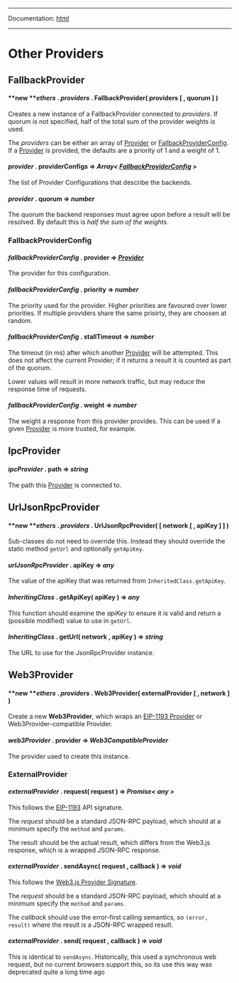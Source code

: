 -----

Documentation: [html](https://docs-beta.ethers.io/)

-----

Other Providers
===============

FallbackProvider
----------------

#### **new ***ethers* . *providers* . **FallbackProvider**( providers [ , quorum ] )

Creates a new instance of a FallbackProvider connected to *providers*. If quorum is not specified, half of the total sum of the provider weights is used.

The *providers* can be either an array of [Provider](/v5/api/providers/provider/) or [FallbackProviderConfig](/v5/api/providers/other/#FallbackProviderConfig). If a [Provider](/v5/api/providers/provider/) is provided, the defaults are a priority of 1 and a weight of 1.


#### *provider* . **providerConfigs** => *Array< [FallbackProviderConfig](/v5/api/providers/other/#FallbackProviderConfig) >*

The list of Provider Configurations that describe the backends.


#### *provider* . **quorum** => *number*

The quorum the backend responses must agree upon before a result will be resolved. By default this is *half the sum of the weights*.


### FallbackProviderConfig

#### *fallbackProviderConfig* . **provider** => *[Provider](/v5/api/providers/provider/)*

The provider for this configuration.


#### *fallbackProviderConfig* . **priority** => *number*

The priority used for the provider. Higher priorities are favoured over lower priorities. If multiple providers share the same prioirty, they are choosen at random.


#### *fallbackProviderConfig* . **stallTimeout** => *number*

The timeout (in ms) after which another [Provider](/v5/api/providers/provider/) will be attempted. This does not affect the current Provider; if it returns a result it is counted as part of the quorum.

Lower values will result in more network traffic, but may reduce the response time of requests.


#### *fallbackProviderConfig* . **weight** => *number*

The weight a response from this provider provides. This can be used if a given [Provider](/v5/api/providers/provider/) is more trusted, for example.


IpcProvider
-----------

#### *ipcProvider* . **path** => *string*

The path this [Provider](/v5/api/providers/provider/) is connected to.


UrlJsonRpcProvider
------------------

#### **new ***ethers* . *providers* . **UrlJsonRpcProvider**( [ network [ , apiKey ] ] )

Sub-classes do not need to override this. Instead they should override the static method `getUrl` and optionally `getApiKey`.


#### *urlJsonRpcProvider* . **apiKey** => *any*

The value of the apiKey that was returned from `InheritedClass.getApiKey`.


#### *InheritingClass* . **getApiKey**( apiKey ) => *any*

This function should examine the *apiKey* to ensure it is valid and return a (possible modified) value to use in `getUrl`.


#### *InheritingClass* . **getUrl**( network , apiKey ) => *string*

The URL to use for the JsonRpcProvider instance.


Web3Provider
------------

#### **new ***ethers* . *providers* . **Web3Provider**( externalProvider [ , network ] )

Create a new **Web3Provider**, which wraps an [EIP-1193 Provider](https://eips.ethereum.org/EIPS/eip-1193) or Web3Provider-compatible Provider.


#### *web3Provider* . **provider** => *Web3CompatibleProvider*

The provider used to create this instance.


### ExternalProvider

#### *externalProvider* . **request**( request ) => *Promise< any >*

This follows the [EIP-1193](https://eips.ethereum.org/EIPS/eip-1193) API signature.

The *request* should be a standard JSON-RPC payload, which should at a minimum specify the `method` and `params`.

The result should be the actual result, which differs from the Web3.js response, which is a wrapped JSON-RPC response.


#### *externalProvider* . **sendAsync**( request , callback ) => *void*

This follows the [Web3.js Provider Signature](https://github.com/ethereum/web3.js/blob/1.x/packages/web3-providers-http/types/index.d.ts#L57).

The *request* should be a standard JSON-RPC payload, which should at a minimum specify the `method` and `params`.

The *callback* should use the error-first calling semantics, so `(error, result)` where the result is a JSON-RPC wrapped result.


#### *externalProvider* . **send**( request , callback ) => *void*

This is identical to `sendAsync`. Historically, this used a synchronous web request, but no current browsers support this, so its use this way was deprecated quite a long time ago


